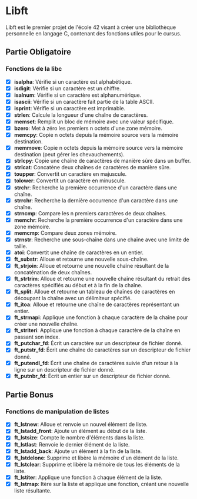 # Libft

Libft est le premier projet de l'école 42 visant à créer une bibliothèque personnelle en langage C, contenant des fonctions utiles pour le cursus.

## Partie Obligatoire

### Fonctions de la libc
- [x] **isalpha**: Vérifie si un caractère est alphabétique.
- [x] **isdigit**: Vérifie si un caractère est un chiffre.
- [x] **isalnum**: Vérifie si un caractère est alphanumérique.
- [x] **isascii**: Vérifie si un caractère fait partie de la table ASCII.
- [x] **isprint**: Vérifie si un caractère est imprimable.
- [x] **strlen**: Calcule la longueur d'une chaîne de caractères.
- [x] **memset**: Remplit un bloc de mémoire avec une valeur spécifique.
- [x] **bzero**: Met à zéro les premiers n octets d'une zone mémoire.
- [x] **memcpy**: Copie n octets depuis la mémoire source vers la mémoire destination.
- [x] **memmove**: Copie n octets depuis la mémoire source vers la mémoire destination (peut gérer les chevauchements).
- [x] **strlcpy**: Copie une chaîne de caractères de manière sûre dans un buffer.
- [x] **strlcat**: Concatène deux chaînes de caractères de manière sûre.
- [x] **toupper**: Convertit un caractère en majuscule.
- [x] **tolower**: Convertit un caractère en minuscule.
- [x] **strchr**: Recherche la première occurrence d'un caractère dans une chaîne.
- [x] **strrchr**: Recherche la dernière occurrence d'un caractère dans une chaîne.
- [x] **strncmp**: Compare les n premiers caractères de deux chaînes.
- [x] **memchr**: Recherche la première occurrence d'un caractère dans une zone mémoire.
- [x] **memcmp**: Compare deux zones mémoire.
- [x] **strnstr**: Recherche une sous-chaîne dans une chaîne avec une limite de taille.
- [x] **atoi**: Convertit une chaîne de caractères en un entier.
- [x] **ft_substr**: Alloue et retourne une nouvelle sous-chaîne.
- [x] **ft_strjoin**: Alloue et retourne une nouvelle chaîne résultant de la concaténation de deux chaînes.
- [x] **ft_strtrim**: Alloue et retourne une nouvelle chaîne résultant du retrait des caractères spécifiés au début et à la fin de la chaîne.
- [x] **ft_split**: Alloue et retourne un tableau de chaînes de caractères en découpant la chaîne avec un délimiteur spécifié.
- [x] **ft_itoa**: Alloue et retourne une chaîne de caractères représentant un entier.
- [x] **ft_strmapi**: Applique une fonction à chaque caractère de la chaîne pour créer une nouvelle chaîne.
- [x] **ft_striteri**: Applique une fonction à chaque caractère de la chaîne en passant son index.
- [x] **ft_putchar_fd**: Écrit un caractère sur un descripteur de fichier donné.
- [x] **ft_putstr_fd**: Écrit une chaîne de caractères sur un descripteur de fichier donné.
- [x] **ft_putendl_fd**: Écrit une chaîne de caractères suivie d'un retour à la ligne sur un descripteur de fichier donné.
- [x] **ft_putnbr_fd**: Écrit un entier sur un descripteur de fichier donné.

## Partie Bonus

### Fonctions de manipulation de listes
- [x] **ft_lstnew**: Alloue et renvoie un nouvel élément de liste.
- [x] **ft_lstadd_front**: Ajoute un élément au début de la liste.
- [x] **ft_lstsize**: Compte le nombre d'éléments dans la liste.
- [x] **ft_lstlast**: Renvoie le dernier élément de la liste.
- [x] **ft_lstadd_back**: Ajoute un élément à la fin de la liste.
- [x] **ft_lstdelone**: Supprime et libère la mémoire d'un élément de la liste.
- [x] **ft_lstclear**: Supprime et libère la mémoire de tous les éléments de la liste.
- [x] **ft_lstiter**: Applique une fonction à chaque élément de la liste.
- [x] **ft_lstmap**: Itère sur la liste et applique une fonction, créant une nouvelle liste résultante.
